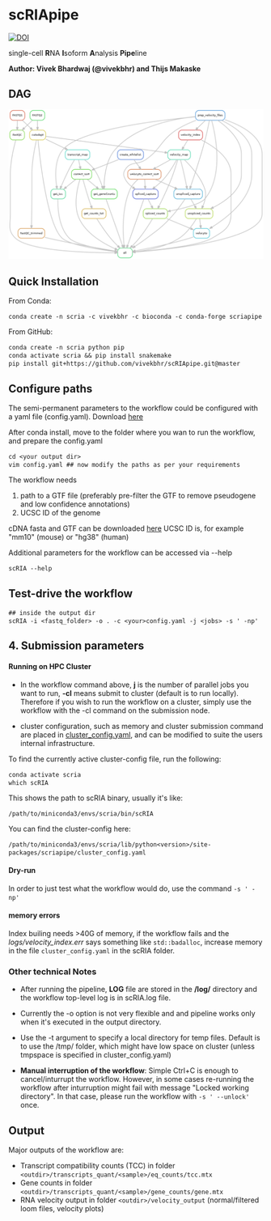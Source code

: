 # scRIApipe

[![DOI](https://zenodo.org/badge/204445222.svg)](https://zenodo.org/badge/latestdoi/204445222)

single-cell **R**NA **I**soform **A**nalysis **Pipe**line

**Author: Vivek Bhardwaj (@vivekbhr) and Thijs Makaske**

## DAG

![](./workflow_dag.png)

## Quick Installation

From Conda:

```
conda create -n scria -c vivekbhr -c bioconda -c conda-forge scriapipe
```

From GitHub:

```
conda create -n scria python pip
conda activate scria && pip install snakemake
pip install git+https://github.com/vivekbhr/scRIApipe.git@master
```

## Configure paths

The semi-permanent parameters to the workflow could be configured with a yaml file (config.yaml). Download [here](./scRIApipe/config.yaml)

After conda install, move to the folder where you wan to run the workflow, and prepare the config.yaml

```
cd <your output dir>
vim config.yaml ## now modify the paths as per your requirements
```

The workflow needs
1) path to a GTF file (preferably pre-filter the GTF to remove pseudogene and low confidence annotations)
2) UCSC ID of the genome


cDNA fasta and GTF can be downloaded [here](https://www.ensembl.org/info/data/ftp/index.html)
UCSC ID is, for example "mm10" (mouse) or "hg38" (human)

Additional parameters for the workflow can be accessed via --help

```
scRIA --help
```

## Test-drive the workflow

```
## inside the output dir
scRIA -i <fastq_folder> -o . -c <your>config.yaml -j <jobs> -s ' -np'
```

## 4. Submission parameters

#### Running on HPC Cluster
  - In the workflow command above, **j** is the number of parallel jobs you want to run, **-cl** means submit to cluster (default is to run locally). Therefore if you wish to run the workflow on a cluster, simply use the workflow with the -cl command on the submission node.

  - cluster configuration, such as memory and cluster submission command are placed in [cluster_config.yaml](./cluster_config.yaml), and can be modified to suite the users internal infrastructure.

To find the currently active cluster-config file, run the following:

```
conda activate scria
which scRIA
```
This shows the path to scRIA binary, usually it's like:

```
/path/to/miniconda3/envs/scria/bin/scRIA
```
You can find the cluster-config here:

```
/path/to/miniconda3/envs/scria/lib/python<version>/site-packages/scriapipe/cluster_config.yaml
```

#### Dry-run
In order to just test what the workflow would do, use the command `-s ' -np' `

#### memory errors
Index builing needs >40G of memory, if the workflow fails and the *logs/velocity_index.err* says something like `std::badalloc`, increase memory in the file `cluster_config.yaml` in the scRIA folder.


### Other technical Notes

  - After running the pipeline, **LOG** file are stored in the **<output>/log/** directory and the workflow top-level log is in scRIA.log file.

  - Currently the -o option is not very flexible and and pipeline works only when it's executed in the output directory.

  - Use the -t argument to specify a local directory for temp files. Default is to use the /tmp/ folder, which might have low space on cluster (unless tmpspace is specified in cluster_config.yaml)

  - **Manual interruption of the workflow**: Simple Ctrl+C is enough to cancel/inturrupt the workflow. However, in some cases re-running the workflow after inturruption might fail with message "Locked working directory". In that case, please run the workflow with `-s ' --unlock'` once.

## Output

Major outputs of the workflow are:

  - Transcript compatibility counts (TCC) in folder `<outdir>/transcripts_quant/<sample>/eq_counts/tcc.mtx`
  - Gene counts in folder `<outdir>/transcripts_quant/<sample>/gene_counts/gene.mtx`
  - RNA velocity output in folder `<outdir>/velocity_output` (normal/filtered loom files, velocity plots)
